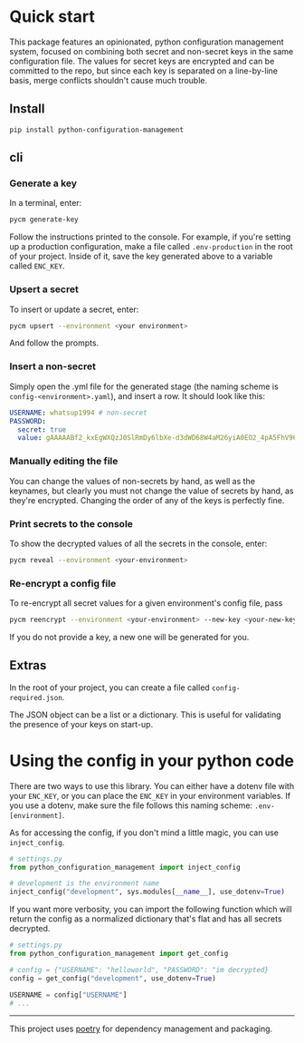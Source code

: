 # Quick start

This package features an opinionated, python configuration management system, focused on combining both secret
and non-secret keys in the same configuration file. The values for secret keys are encrypted and can
be committed to the repo, but since each key is separated on a line-by-line basis, merge conflicts
shouldn't cause much trouble.

## Install

`pip install python-configuration-management`

## cli

### Generate a key

In a terminal, enter:

```bash
pycm generate-key
```

Follow the instructions printed to the console. For example, if you're setting up a production configuration,
make a file called `.env-production` in the root of your project. Inside of it, save the key generated
above to a variable called `ENC_KEY`.

### Upsert a secret

To insert or update a secret, enter:

```bash
pycm upsert --environment <your environment>
```

And follow the prompts.

### Insert a non-secret

Simply open the .yml file for the generated stage (the naming scheme is `config-<environment>.yaml`),
and insert a row. It should look like this:

```yaml
USERNAME: whatsup1994 # non-secret
PASSWORD:
  secret: true
  value: gAAAAABf2_kxEgWXQzJ0SlRmDy6lbXe-d3dWD68W4aM26yiA0EO2_4pA5FhV96uMWCLwpt7N6Y32zXQq-gTJ3sREbh1GOvNh5Q==
```

### Manually editing the file

You can change the values of non-secrets by hand, as well as the keynames, but clearly you must
not change the value of secrets by hand, as they're encrypted. Changing the order of any of the
keys is perfectly fine.

### Print secrets to the console

To show the decrypted values of all the secrets in the console, enter:

```bash
pycm reveal --environment <your-environment>
```

### Re-encrypt a config file

To re-encrypt all secret values for a given environment's config file, pass

```bash
pycm reencrypt --environment <your-environment> --new-key <your-new-key>
```

If you do not provide a key, a new one will be generated for you.

## Extras

In the root of your project, you can create a file called `config-required.json`.

The JSON object can be a list or a dictionary. This is useful for validating the presence of your
keys on start-up.

# Using the config in your python code

There are two ways to use this library. You can either have a dotenv file with your `ENC_KEY`,
or you can place the `ENC_KEY` in your environment variables. If you use a dotenv, make sure
the file follows this naming scheme: `.env-[environment]`.

As for accessing the config, if you don't mind a little magic, you can use `inject_config`.

```python
# settings.py
from python_configuration_management import inject_config

# development is the environment name
inject_config("development", sys.modules[__name__], use_dotenv=True)
```

If you want more verbosity, you can import the following function which will return
the config as a normalized dictionary that's flat and has all secrets decrypted.

```python
# settings.py
from python_configuration_management import get_config

# config = {"USERNAME": "helloworld", "PASSWORD": "im decrypted}
config = get_config("development", use_dotenv=True)

USERNAME = config["USERNAME"]
# ...
```

---

This project uses [poetry](https://python-poetry.org/) for dependency management
and packaging.
